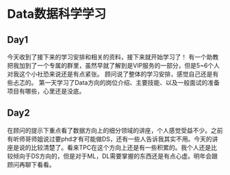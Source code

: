 # Data数据科学学习

## Day1
今天收到了接下来的学习安排和相关的资料，接下来就开始学习了！
有一个助教把我加到了一个专属的群里，虽然早就了解到是VIP服务的一部分，但是5~6个人对我这个小社恐来说还是有点紧张。
顾问说了整体的学习安排，感觉自己还是有些忐忑的。
第一天学习了Data方向的岗位介绍、主要技能、以及一般面试的准备项目有哪些，心里还是没底。

## Day2
在顾问的提示下重点看了数据方向上的细分领域的讲座，个人感觉受益不少。之前有听师哥师姐说过要phd才有可能做DS，还有一些人告诉我其实不用。今天的讲座是说的比较清楚了。看来TPC在这个方向上还是有一些积累的。我个人还是比较倾向于DS方向的，但是对于ML，DL需要掌握的东西还是有点心虚。明年会跟顾问再聊下看看。
